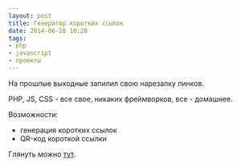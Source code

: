 ```yaml
---
layout: post
title: Генератор коротких ссылок
date: 2014-06-28 10:28
tags:
- php
- javascript
- проекты
---
```


На прошлые выходные запилил свою нарезалку линков.

PHP, JS, CSS - все свое, никаких фреймворков, все - домашнее.

Возможности:

* генерация коротких ссылок
* QR-код короткой ссылки

Глянуть можно [тут](http://wz2.ru).
